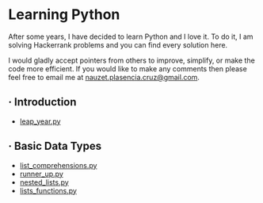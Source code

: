 # Learning Python

After some years, I have decided to learn Python and I love it. To do it, I am solving Hackerrank problems and you can find every solution here.

I would gladly accept pointers from others to improve, simplify, or make the code more efficient. If you would like to make any comments then please feel free to email me at nauzet.plasencia.cruz@gmail.com.

## · Introduction
- [leap_year.py](https://github.com/nplasencia/LearningPython/blob/master/Introduction/leap_year.py)

## · Basic Data Types
- [list_comprehensions.py](https://github.com/nplasencia/LearningPython/blob/master/BasicDataTypes/list_comprehensions.py)
- [runner_up.py](https://github.com/nplasencia/LearningPython/blob/master/BasicDataTypes/runner_up.py)
- [nested_lists.py](https://github.com/nplasencia/LearningPython/blob/master/BasicDataTypes/nested_lists.py)
- [lists_functions.py](https://github.com/nplasencia/LearningPython/blob/master/BasicDataTypes/lists_functions.py)
